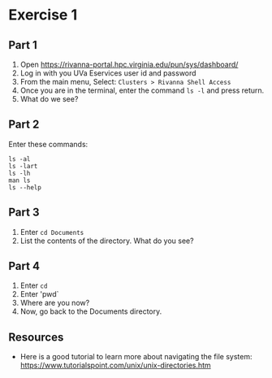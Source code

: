 # Exercise 1

## Part 1

1. Open https://rivanna-portal.hpc.virginia.edu/pun/sys/dashboard/ 
2. Log in with you UVa Eservices user id and password
3. From the main menu, Select: `Clusters > Rivanna Shell Access`
4. Once you are  in the terminal, enter the command `ls -l` and press return.
5. What do we see?

## Part 2

Enter these commands:

```
ls -al
ls -lart
ls -lh
man ls
ls --help
```

## Part 3

1. Enter `cd Documents`
2. List the contents of the directory.  What do you see?

## Part 4

1. Enter `cd`
2. Enter 'pwd`
3. Where are you now?
4. Now, go back to the Documents directory.

## Resources

* Here is a good tutorial to learn more about navigating the file system: https://www.tutorialspoint.com/unix/unix-directories.htm
